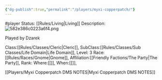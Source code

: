 ```yaml
---
{"dg-publish":true,"permalink":"/players/myxi-copperpatch/"}
---
```


#player 
Status: [[Rules/Living\|Living]]
Description:![582e386c0223a6f4.png](/img/user/Images/582e386c0223a6f4.png)

Played by Dzarek

Class:[[Rules/Classes/Cleric\|Cleric]],
SubClass:[[Rules/Classes/Sub Classes/Life Domain\|Life Domain]],
Level: 3
Race:[[Rules/Races/Gnome\|Gnome]],
Affiliation:[[Friendly Factions/The Party\|The Party]],
Rank:
Where:[[]],
When:[[]],

[[Players/Myxi Copperpatch DMS NOTES\|Myxi Copperpatch DMS NOTES]]